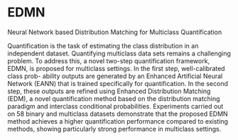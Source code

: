 # EDMN
Neural Network based Distribution Matching for Multiclass Quantification

Quantification is the task of estimating the class distribution in an independent dataset. Quantifying multiclass
data sets remains a challenging problem. To address this, a
novel two-step quantification framework, EDMN, is proposed for
multiclass settings. In the first step, well-calibrated class prob-
ability outputs are generated by an Enhanced Artificial Neural
Network (EANN) that is trained specifically for quantification.
In the second step, these outputs are refined using Enhanced
Distribution Matching (EDM), a novel quantification method
based on the distribution matching paradigm and interclass
conditional probabilities. Experiments carried out on 58 binary
and multiclass datasets demonstrate that the proposed EDMN
method achieves a higher quantification performance compared
to existing methods, showing particularly strong performance in
multiclass settings.
